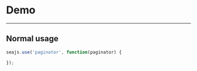 # Demo

---

## Normal usage

````javascript
seajs.use('paginator', function(paginator) {

});
````

